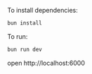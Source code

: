 To install dependencies:

```sh
bun install
```

To run:

```sh
bun run dev
```

open http://localhost:6000
